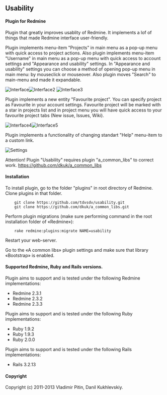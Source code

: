## Usability

#### Plugin for Redmine

Plugin that greatly improves usablity of Redmine.
It implements a lof of things that made Redmine interface user-friendly.

Plugin implements menu-item "Projects" in main menu as a pop-up menu with quick access to project actions.
Also plugin implements menu-item "Username" in main menu as a pop-up menu with quick access to account settings and "Appearance and usability" settings.
In "Appearance and usability" settings you can choose a method of opening pop-up menu in main menu: by mouseclick or mouseover.
Also plugin moves "Search" to main-menu and made it expandable.

![Interface](https://github.com/tdvsdv/usability/raw/master/screenshots/interface.png "Interface")![Interface2](https://github.com/tdvsdv/usability/raw/master/screenshots/interface2.png "Interface2")
![Interface3](https://github.com/tdvsdv/usability/raw/master/screenshots/interface3.png "Interface3")

Plugin implements a new entity "Favourite project".
You can specify project as Favourite in your account settings. 
Favourite project will be marked with a star in projects list and in project menu you will have quick access to your favourite project tabs (New issue, Issues, Wiki).

![Interface4](https://github.com/tdvsdv/usability/raw/master/screenshots/interface4.png "Interface4")![Interface5](https://github.com/tdvsdv/usability/raw/master/screenshots/interface5.png "Interface5")

Plugin implements a functionality of changing standart "Help" menu-item to a custom link.

![Settings](https://github.com/tdvsdv/usability/raw/master/screenshots/settings.png "Settings")

Attention! Plugin "Usability" requires plugin "a_common_libs" to correct work. https://github.com/dkuk/a_common_libs

#### Installation
To install plugin, go to the folder "plugins" in root directory of Redmine.
Clone plugins in that folder.

		git clone https://github.com/tdvsdv/usability.git
		git clone https://github.com/dkuk/a_common_libs.git

Perform plugin migrations (make sure performing command in the root installation folder of «Redmine»):

		rake redmine:plugins:migrate NAME=usability

Restart your web-server.

Go to the «A common libs» plugin settings and make sure that library «Bootstrap» is enabled.

#### Supported Redmine, Ruby and Rails versions.

Plugin aims to support and is tested under the following Redmine implementations:
* Redmine 2.3.1
* Redmine 2.3.2
* Redmine 2.3.3

Plugin aims to support and is tested under the following Ruby implementations:
* Ruby 1.9.2
* Ruby 1.9.3
* Ruby 2.0.0

Plugin aims to support and is tested under the following Rails implementations:
* Rails 3.2.13

#### Copyright
Copyright (c) 2011-2013 Vladimir Pitin, Danil Kukhlevskiy.
